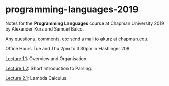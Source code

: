 # programming-languages-2019

Notes for the **Programming Languages** course at Chapman University 2019 by Alexander Kurz and Samuel Balco.

Any questions, comments, etc send a mail to akurz at chapman.edu.

Office Hours Tue and Thu 2pm to 3.30pm in Hashinger 208.

[Lecture 1.1](https://github.com/alexhkurz/programming-languages-2019/blob/master/lecture-1.1.md): Overview and Organisation.

[Lecture 1.2](https://github.com/alexhkurz/programming-languages-2019/blob/master/lecture-1.2.md): Short Introduction to Parsing.

[Lecture 2.1](https://hackmd.io/@m5rnD-8SSPuuSHTKgXvMjg/Skjdh1sSS): Lambda Calculus.



